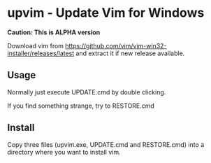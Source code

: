 # upvim - Update Vim for Windows

**Caution: This is ALPHA version**

Download vim from https://github.com/vim/vim-win32-installer/releases/latest
and extract it if new release available.

## Usage

Normally just execute UPDATE.cmd by double clicking.

If you find something strange, try to RESTORE.cmd

## Install

Copy three files (upvim.exe, UPDATE.cmd and RESTORE.cmd) into a directory
where you want to install vim.
